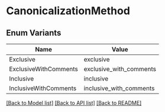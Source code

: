 # CanonicalizationMethod

## Enum Variants

| Name | Value |
|---- | -----|
| Exclusive | exclusive |
| ExclusiveWithComments | exclusive_with_comments |
| Inclusive | inclusive |
| InclusiveWithComments | inclusive_with_comments |


[[Back to Model list]](../README.md#documentation-for-models) [[Back to API list]](../README.md#documentation-for-api-endpoints) [[Back to README]](../README.md)


